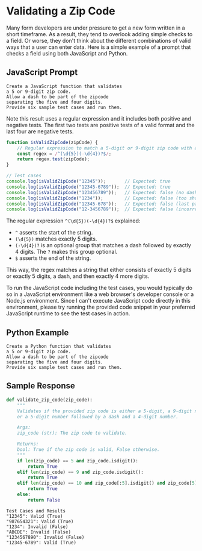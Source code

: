 # Validating a Zip Code

Many form developers are under pressure to get a new form written
in a short timeframe.  As a result, they tend to overlook
adding simple checks to a field.  Or worse, they don't
think about the different combinations of valid ways
that a user can enter data.  Here is a simple example
of a prompt that checks a field using both JavaScript and Python.

## JavaScript Prompt

```linenums="0"
Create a JavaScript function that validates 
a 5 or 9-digit zip code.
Allow a dash to be part of the zipcode
separating the five and four digits.
Provide six sample test cases and run them.
```

Note this result uses a regular expression and it includes both positive and negative tests.
The first two tests are positive tests of a valid format and the last four are negative tests.

```javascript
function isValidZipCode(zipCode) {
    // Regular expression to match a 5-digit or 9-digit zip code with an optional dash
    const regex = /^(\d{5})(-\d{4})?$/;
    return regex.test(zipCode);
}

// Test cases
console.log(isValidZipCode("12345"));       // Expected: true
console.log(isValidZipCode("12345-6789"));  // Expected: true
console.log(isValidZipCode("123456789"));   // Expected: false (no dash)
console.log(isValidZipCode("1234"));        // Expected: false (too short)
console.log(isValidZipCode("12345-678"));   // Expected: false (last part too short)
console.log(isValidZipCode("12-3456789"));  // Expected: false (incorrect dash position)
```

The regular expression `^(\d{5})(-\d{4})?$` explained:

-   `^` asserts the start of the string.
-   `(\d{5})` matches exactly 5 digits.
-   `(-\d{4})?` is an optional group that matches a dash followed by exactly 4 digits. The `?` makes this group optional.
-   `$` asserts the end of the string.

This way, the regex matches a string that either consists of exactly 5 digits or exactly 5 digits, a dash, and then exactly 4 more digits.

To run the JavaScript code including the test cases, you would typically do so in a JavaScript environment like a web browser's developer console or a Node.js environment. Since I can't execute JavaScript code directly in this environment, please try running the provided code snippet in your preferred JavaScript runtime to see the test cases in action.

## Python Example

```linenums="0"
Create a Python function that validates 
a 5 or 9-digit zip code.
Allow a dash to be part of the zipcode
separating the five and four digits.
Provide six sample test cases and run them.
```
## Sample Response

```python
def validate_zip_code(zip_code):
    """
    Validates if the provided zip code is either a 5-digit, a 9-digit number,
    or a 5-digit number followed by a dash and a 4-digit number.

    Args:
    zip_code (str): The zip code to validate.

    Returns:
    bool: True if the zip code is valid, False otherwise.
    """
    if len(zip_code) == 5 and zip_code.isdigit():
        return True
    elif len(zip_code) == 9 and zip_code.isdigit():
        return True
    elif len(zip_code) == 10 and zip_code[:5].isdigit() and zip_code[5] == '-' and zip_code[6:].isdigit():
        return True
    else:
        return False

```

```
Test Cases and Results
"12345": Valid (True)
"987654321": Valid (True)
"1234": Invalid (False)
"ABCDE": Invalid (False)
"1234567890": Invalid (False)
"12345-6789": Valid (True)
```

